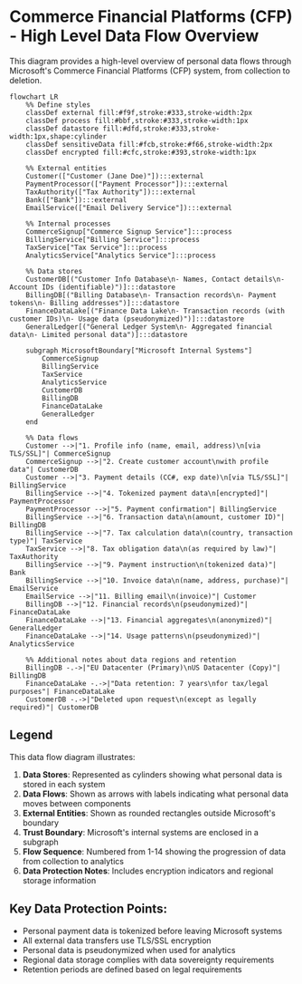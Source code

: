 # Commerce Financial Platforms (CFP) - High Level Data Flow Overview

This diagram provides a high-level overview of personal data flows through Microsoft's Commerce Financial Platforms (CFP) system, from collection to deletion.

```mermaid
flowchart LR
    %% Define styles
    classDef external fill:#f9f,stroke:#333,stroke-width:2px
    classDef process fill:#bbf,stroke:#333,stroke-width:1px
    classDef datastore fill:#dfd,stroke:#333,stroke-width:1px,shape:cylinder
    classDef sensitiveData fill:#fcb,stroke:#f66,stroke-width:2px
    classDef encrypted fill:#cfc,stroke:#393,stroke-width:1px
    
    %% External entities
    Customer(["Customer (Jane Doe)"]):::external
    PaymentProcessor(["Payment Processor"]):::external
    TaxAuthority(["Tax Authority"]):::external
    Bank(["Bank"]):::external
    EmailService(["Email Delivery Service"]):::external

    %% Internal processes
    CommerceSignup["Commerce Signup Service"]:::process
    BillingService["Billing Service"]:::process
    TaxService["Tax Service"]:::process
    AnalyticsService["Analytics Service"]:::process
    
    %% Data stores
    CustomerDB[("Customer Info Database\n- Names, Contact details\n- Account IDs (identifiable)")]:::datastore
    BillingDB[("Billing Database\n- Transaction records\n- Payment tokens\n- Billing addresses")]:::datastore
    FinanceDataLake[("Finance Data Lake\n- Transaction records (with customer IDs)\n- Usage data (pseudonymized)")]:::datastore
    GeneralLedger[("General Ledger System\n- Aggregated financial data\n- Limited personal data")]:::datastore
    
    subgraph MicrosoftBoundary["Microsoft Internal Systems"]
        CommerceSignup
        BillingService
        TaxService
        AnalyticsService
        CustomerDB
        BillingDB
        FinanceDataLake
        GeneralLedger
    end
    
    %% Data flows
    Customer -->|"1. Profile info (name, email, address)\n[via TLS/SSL]"| CommerceSignup
    CommerceSignup -->|"2. Create customer account\nwith profile data"| CustomerDB
    Customer -->|"3. Payment details (CC#, exp date)\n[via TLS/SSL]"| BillingService
    BillingService -->|"4. Tokenized payment data\n[encrypted]"| PaymentProcessor
    PaymentProcessor -->|"5. Payment confirmation"| BillingService
    BillingService -->|"6. Transaction data\n(amount, customer ID)"| BillingDB
    BillingService -->|"7. Tax calculation data\n(country, transaction type)"| TaxService
    TaxService -->|"8. Tax obligation data\n(as required by law)"| TaxAuthority
    BillingService -->|"9. Payment instruction\n(tokenized data)"| Bank
    BillingService -->|"10. Invoice data\n(name, address, purchase)"| EmailService
    EmailService -->|"11. Billing email\n(invoice)"| Customer
    BillingDB -->|"12. Financial records\n(pseudonymized)"| FinanceDataLake
    FinanceDataLake -->|"13. Financial aggregates\n(anonymized)"| GeneralLedger
    FinanceDataLake -->|"14. Usage patterns\n(pseudonymized)"| AnalyticsService
    
    %% Additional notes about data regions and retention
    BillingDB -.->|"EU Datacenter (Primary)\nUS Datacenter (Copy)"| BillingDB
    FinanceDataLake -.->|"Data retention: 7 years\nfor tax/legal purposes"| FinanceDataLake
    CustomerDB -.->|"Deleted upon request\n(except as legally required)"| CustomerDB
```

## Legend

This data flow diagram illustrates:

1. **Data Stores**: Represented as cylinders showing what personal data is stored in each system
2. **Data Flows**: Shown as arrows with labels indicating what personal data moves between components
3. **External Entities**: Shown as rounded rectangles outside Microsoft's boundary
4. **Trust Boundary**: Microsoft's internal systems are enclosed in a subgraph
5. **Flow Sequence**: Numbered from 1-14 showing the progression of data from collection to analytics
6. **Data Protection Notes**: Includes encryption indicators and regional storage information

## Key Data Protection Points:

- Personal payment data is tokenized before leaving Microsoft systems
- All external data transfers use TLS/SSL encryption
- Personal data is pseudonymized when used for analytics
- Regional data storage complies with data sovereignty requirements
- Retention periods are defined based on legal requirements
